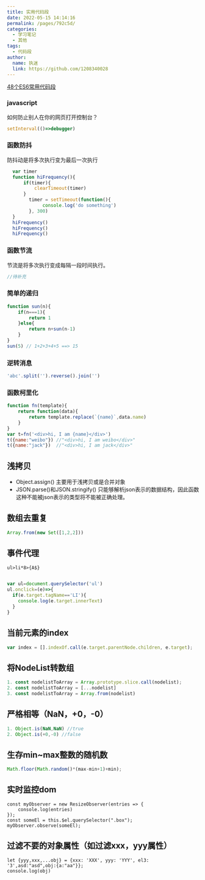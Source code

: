 ```yaml
---
title: 实用代码段
date: 2022-05-15 14:14:16
permalink: /pages/792c5d/
categories: 
  - 学习笔记
  - 其他
tags: 
  - 代码段
author: 
  name: 执迷
  link: https://github.com/1208340028
---
```

[48个ES6常用代码段](https://www.baronzsn.info/2018/03/08/article6/)
### javascript
如何防止别人在你的网页打开控制台？
```javascript
setInterval(()=>debugger)
```
### 函数防抖
防抖动是将多次执行变为最后一次执行
```javascript
  var timer
  function hiFrequency(){
      if(timer){
          clearTimeout(timer)
      }
        timer = setTimeout(function(){
             console.log('do something')
        }, 300)
  }
  hiFrequency()
  hiFrequency()
  hiFrequency()
```
### 函数节流
节流是将多次执行变成每隔一段时间执行。
```javascript
//待补充
```
### 简单的递归
```javascript
function sun(n){
	if(n===1){
		return 1
	}else{
		return n+sun(n-1)
	}
}
sun(5) // 1+2+3+4+5 ==> 15
```
### 逆转消息
```javascript
'abc'.split('').reverse().join('')
```
### 函数柯里化
```javascript
function fn(template){
	return function(data){
    	return template.replace(`{name}`,data.name)
	}
}
var t=fn('<div>hi, I am {name}</div>')
t({name:"weibo"}) //"<div>hi, I am weibo</div>"
t({name:"jack"})  //"<div>hi, I am jack</div>"
```
## 浅拷贝
- Object.assign() 主要用于浅拷贝或是合并对象
- JSON.parse()和JSON.stringify() 只能够解析json表示的数据结构，因此函数这种不能被json表示的类型将不能被正确处理。
## 数组去重复
```javascript
Array.from(new Set([1,2,2]))
```

## 事件代理

```html
ul>li*8>{A$}
```
```javascript

var ul=document.querySelector('ul')
ul.onclick=(e)=>{
  if(e.target.tagName=='LI'){
    console.log(e.target.innerText)
  }
}
```
## 当前元素的index
```javascript
var index = [].indexOf.call(e.target.parentNode.children, e.target);
```

## 将NodeList转数组
```javascript
1. const nodelistToArray = Array.prototype.slice.call(nodelist);
2. const nodelistToArray = [...nodelist]
3. const nodelistToArray = Array.from(nodelist)
```
## 严格相等（NaN，+0，-0）
```javascript
1. Object.is(NaN,NaN) //true
2. Object.is(+0,-0)	//false

```

## 生存min~max整数的随机数

```javascript
Math.floor(Math.random()*(max-min+1)+min);
```



## 实时监控dom
```
const myObserver = new ResizeObserver(entries => {
    console.log(entries)
});
const someEl = this.$el.querySelector(".box");
myObserver.observe(someEl);
```

## 过滤不要的对象属性（如过滤xxx，yyy属性）
```
let {yyy,xxx,...obj} = {xxx: 'XXX', yyy: 'YYY', el3: '3',asd:"asd",obj:{a:"aa"}};
console.log(obj)
```
